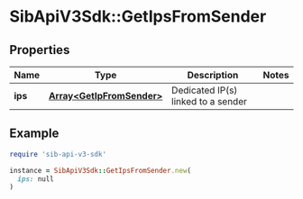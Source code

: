 # SibApiV3Sdk::GetIpsFromSender

## Properties

| Name | Type | Description | Notes |
| ---- | ---- | ----------- | ----- |
| **ips** | [**Array&lt;GetIpFromSender&gt;**](GetIpFromSender.md) | Dedicated IP(s) linked to a sender |  |

## Example

```ruby
require 'sib-api-v3-sdk'

instance = SibApiV3Sdk::GetIpsFromSender.new(
  ips: null
)
```

